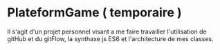 # PlateformGame ( temporaire )

Il s'agit d'un projet personnel visant a me faire travailler l'utilisation de gitHub et du gitFlow, la synthaxe js ES6 et l'architecture de mes classes.
